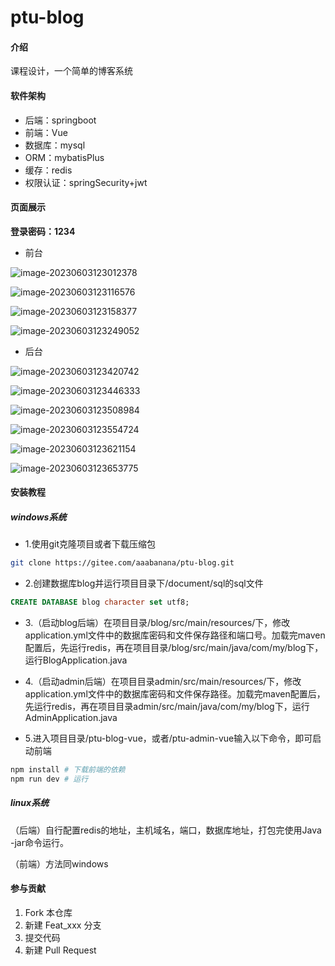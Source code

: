 # ptu-blog

#### 介绍

课程设计，一个简单的博客系统

#### 软件架构

- 后端：springboot
- 前端：Vue
- 数据库：mysql
- ORM：mybatisPlus
- 缓存：redis
- 权限认证：springSecurity+jwt



#### 页面展示

**登录密码：1234**

- 前台

![image-20230603123012378](./document/img/image-20230603123012378.png)

![image-20230603123116576](./document/img/image-20230603123116576.png)

![image-20230603123158377](./document/img/image-20230603123158377.png)

![image-20230603123249052](./document/img/image-20230603123249052.png)

- 后台

![image-20230603123420742](./document/img/image-20230603123420742.png)

![image-20230603123446333](./document/img/image-20230603123446333.png)

![image-20230603123508984](./document/img/image-20230603123508984.png)

![image-20230603123554724](./document/img/image-20230603123554724.png)

![image-20230603123621154](./document/img/image-20230603123621154.png)

![image-20230603123653775](./document/img/image-20230603123653775.png)



#### 安装教程

##### windows系统

- 1.使用git克隆项目或者下载压缩包

```bash
git clone https://gitee.com/aaabanana/ptu-blog.git
```

- 2.创建数据库blog并运行项目目录下/document/sql的sql文件

```sql
CREATE DATABASE blog character set utf8;
```

- 3.（启动blog后端）在项目目录/blog/src/main/resources/下，修改application.yml文件中的数据库密码和文件保存路径和端口号。加载完maven配置后，先运行redis，再在项目目录/blog/src/main/java/com/my/blog下，运行BlogApplication.java

- 4.（启动admin后端）在项目目录admin/src/main/resources/下，修改application.yml文件中的数据库密码和文件保存路径。加载完maven配置后，先运行redis，再在项目目录admin/src/main/java/com/my/blog下，运行AdminApplication.java

- 5.进入项目目录/ptu-blog-vue，或者/ptu-admin-vue输入以下命令，即可启动前端

```bash
npm install # 下载前端的依赖
npm run dev # 运行
```

##### linux系统

（后端）自行配置redis的地址，主机域名，端口，数据库地址，打包完使用Java -jar命令运行。

（前端）方法同windows



#### 参与贡献

1.  Fork 本仓库
2.  新建 Feat_xxx 分支
3.  提交代码
4.  新建 Pull Request